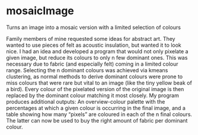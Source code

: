 # mosaicImage
Turns an image into a mosaic version with a limited selection of colours

Family members of mine requested some ideas for abstract art. They wanted to use pieces of felt as acoustic insulation, but wanted it to look nice. 
I had an idea and developed a program that would not only pixelate a given image, but reduce its colours to only n few dominant ones. This was necessary due to fabric (and especially felt) coming in a limited colour range. 
Selecting the n dominant colours was achieved via kmeans clustering, as normal methods to derive dominant colours were prone to miss colours that were rare but vital to an image (like the tiny yellow beak of a bird). 
Every colour of the pixelated version of the original image is then replaced by the dominant colour matching it most closely. 
My program produces additional outputs: An overview-colour palette with the percentages at which a given colour is occurring in the final image, and a table showing how many “pixels” are coloured in each of the n final colours. The latter can now be used to buy the right amount of fabric per dominant colour.
